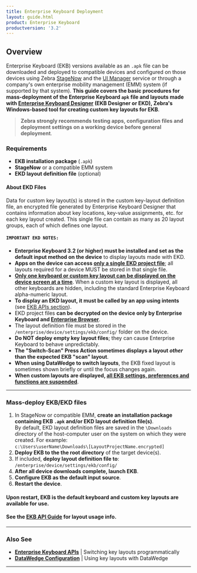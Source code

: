 ```yaml
---
title: Enterprise Keyboard Deployment
layout: guide.html
product: Enterprise Keyboard
productversion: '3.2'
---
```


## Overview

Enterprise Keyboard (EKB) versions available as an `.apk` file can be downloaded and deployed to compatible devices and configured on those devices using Zebra [StageNow](../../../../stagenow) and the [UI Manager](/mx/uimgr/) service or through a company's own enterprise mobility management (EMM) system (if supported by that system). **This guide covers the basic procedures for mass-deployment of the Enterprise Keyboard `apk` file and layouts made with [Enterprise Keyboard Designer](/ekd) (EKB Designer or EKD), Zebra's Windows-based tool for creating custom key layouts for EKB**. 

> **Zebra strongly recommends testing apps, configuration files and deployment settings on a working device before general deployment**.

### Requirements
* **EKB installation package** (`.apk`)
* **StageNow** or a compatible EMM system
* **EKD layout definition file** (optional)

#### About EKD Files 
Data for custom key layout(s) is stored in the custom key-layout definition file, an encrypted file generated by Enterprise Keyboard Designer that contains information about key locations, key-value assignments, etc. for each key layout created. This single file can contain as many as 20 layout groups, each of which defines one layout. 

#### `IMPORTANT EKD NOTES:`

* **Enterprise Keyboard 3.2 (or higher) must be installed and set as the default input method on the device** to display layouts made with EKD. 
* **Apps on the device can access <u>only a single EKD project file</u>**; all layouts required for a device MUST be stored in that single file.  
* **<u>Only one keyboard or custom key layout can be displayed on the device screen at a time</u>**. When a custom key layout is displayed, all other keyboards are hidden, including the standard Enterprise Keyboard alpha-numeric layout. 
* **To display an EKD layout, it must be called by an app using intents** (see [EKB APIs section](../apis)).
* EKD project files **can be decrypted on the device only by Enterprise Keyboard and [Enterprise Browser](/enterprise-browser)**. 
* The layout definition file must be stored in the `/enterprise/device/settings/ekb/config/` folder on the device. 
* **Do NOT deploy empty key layout files**; they can cause Enterprise Keyboard to behave unpredictably.
* **The "Switch-Scan" Press Action sometimes displays a layout *other* than the expected EKB "scan" layout**. 
* **When using DataWedge to switch layouts**, the EKB fixed layout is sometimes shown briefly or until the focus changes again. 
* **When custom layouts are displayed, <u>all EKB settings, preferences and functions are suspended</u>**.
<!-- once confirmed by eng, copy last two above to usage notes on about page and elsewhere -->

-----

### Mass-deploy EKB/EKD files

1. In StageNow or compatible EMM, **create an installation package containing EKB `.apk` and/or EKD layout definition file(s)**. <br>
 By default, EKD layout definition files are saved in the `\Downloads` directory of the host-computer user on the system on which they were created. For example: <br>
 `c:\Users\userName\Downloads\[LayoutProjectName.encrypted]`<br>
2. **Deploy EKB to the the root directory** of the target device(s). 
3. If included, **deploy layout definition file to**: <br>
 `/enterprise/device/settings/ekb/config/`
4. **After all device downloads complete, launch EKB**.
5. **Configure EKB as the default input source**.  
6. **Restart the device**. 

#### Upon restart, EKB is the default keyboard and custom key layouts are available for use.

#### See the [EKB API Guide](../apis) for layout usage info. 

-----

### Also See

* **[Enterprise Keyboard APIs](../apis)** | Switching key layouts programmatically
* **[DataWedge Configuration](/datawedge/latest/guide/utilities/ekb/)** | Using key layouts with DataWedge 

-----
<!-- 
 <img alt="" style="height:250px" src="ekd_project_saved.png"/>
 _Click image to enlarge, ESC to exit_.
 <br> -->